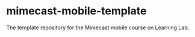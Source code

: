 # mimecast-mobile-template
The template repository for the Mimecast mobile  course on Learning Lab.

